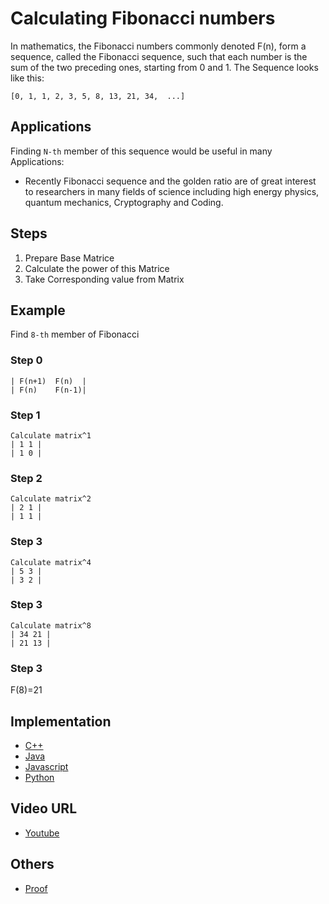 # Calculating Fibonacci numbers

In mathematics, the Fibonacci numbers commonly denoted F(n), form a sequence, called the Fibonacci sequence, such that each number is the sum of the two preceding ones, starting from 0 and 1.  The Sequence looks like this:

`[0, 1, 1, 2, 3, 5, 8, 13, 21, 34,  ...]`

## Applications

Finding 
```N-th``` member of this sequence would be useful in many Applications:

-   Recently Fibonacci sequence and the golden ratio are of great interest to researchers in many fields of
science including high energy physics, quantum mechanics, Cryptography and Coding. 

## Steps

1.  Prepare Base Matrice
2.  Calculate the power of this Matrice
3.  Take Corresponding value from Matrix

## Example

Find ```8-th``` member of Fibonacci

### Step 0
 ```
| F(n+1)  F(n)  |
| F(n)    F(n-1)| 
```

### Step 1
 ```
 Calculate matrix^1
| 1 1 |
| 1 0 | 
```
### Step 2
```
Calculate matrix^2
| 2 1 |
| 1 1 | 
```
### Step 3
```
Calculate matrix^4
| 5 3 |
| 3 2 |
```
### Step 3
```
Calculate matrix^8
| 34 21 |
| 21 13 |
```
### Step 3
F(8)=21 

## Implementation

- [C++](https://www.tutorialspoint.com/cplusplus-program-to-find-fibonacci-numbers-using-matrix-exponentiation)
- [Java](https://github.com/TheAlgorithms/Java/blob/master/Maths/FibonacciNumber.java)
- [Javascript](https://github.com/TheAlgorithms/Javascript/blob/80c2dc85d714f73783f133964d6acd9b5625ddd9/Maths/Fibonacci.js)
- [Python](https://github.com/TheAlgorithms/Python/blob/master/maths/fibonacci.py)

## Video URL

- [Youtube](https://www.youtube.com/watch?v=EEb6JP3NXBI)

## Others

- [Proof](https://brilliant.org/wiki/fast-fibonacci-transform/)

